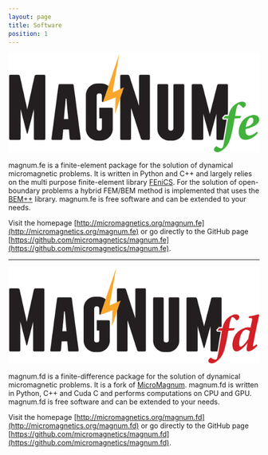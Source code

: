 ```yaml
---
layout: page
title: Software
position: 1
---
```


![magnum.fe](images/magnum_fe.svg)

magnum.fe is a finite-element package for the solution of dynamical micromagnetic problems.
It is written in Python and C++ and largely relies on the multi purpose finite-element library [FEniCS](http://fenicsproject.org/).
For the solution of open-boundary problems a hybrid FEM/BEM method is implemented that uses the [BEM++](http://www.bempp.org/) library.
magnum.fe is free software and can be extended to your needs.

Visit the homepage [http://micromagnetics.org/magnum.fe](http://micromagnetics.org/magnum.fe) or go directly to the GitHub page [https://github.com/micromagnetics/magnum.fe](https://github.com/micromagnetics/magnum.fe).

<hr />

![magnum.fd](images/magnum_fd.svg)

magnum.fd is a finite-difference package for the solution of dynamical micromagnetic problems.
It is a fork of [MicroMagnum](http://magnum.physnet.uni-hamburg.de).
magnum.fd is written in Python, C++ and Cuda C and performs computations on CPU and GPU.
magnum.fd is free software and can be extended to your needs.

Visit the homepage [http://micromagnetics.org/magnum.fd](http://micromagnetics.org/magnum.fd) or go directly to the GitHub page [https://github.com/micromagnetics/magnum.fd](https://github.com/micromagnetics/magnum.fd).
